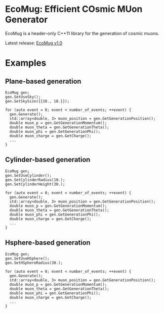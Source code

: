 # EcoMug: Efficient COsmic MUon Generator

EcoMug is a header-only C++11 library for the generation of cosmic muons.

Latest release: [EcoMug v1.0](https://github.com/dr4kan/EcoMug/releases/tag/v1.0)

# Examples
## Plane-based generation

```
EcoMug gen;
gen.SetUseSky();
gen.SetSkySize({{10., 10.}});

for (auto event = 0; event < number_of_events; ++event) {
  gen.Generate();
  std::array<double, 3> muon_position = gen.GetGenerationPosition();
  double muon_p = gen.GetGenerationMomentum();
  double muon_theta = gen.GetGenerationTheta();
  double muon_phi = gen.GetGenerationPhi();
  double muon_charge = gen.GetCharge();
  ...
}
```

## Cylinder-based generation

```
EcoMug gen;
gen.SetUseCylinder();
gen.SetCylinderRadius(10.);
gen.SetCylinderHeight(30.);

for (auto event = 0; event < number_of_events; ++event) {
  gen.Generate();
  std::array<double, 3> muon_position = gen.GetGenerationPosition();
  double muon_p = gen.GetGenerationMomentum();
  double muon_theta = gen.GetGenerationTheta();
  double muon_phi = gen.GetGenerationPhi();
  double muon_charge = gen.GetCharge();
  ...
}
```

## Hsphere-based generation

```
EcoMug gen;
gen.SetUseHSphere();
gen.SetHSphereRadius(30.);

for (auto event = 0; event < number_of_events; ++event) {
  gen.Generate();
  std::array<double, 3> muon_position = gen.GetGenerationPosition();
  double muon_p = gen.GetGenerationMomentum();
  double muon_theta = gen.GetGenerationTheta();
  double muon_phi = gen.GetGenerationPhi();
  double muon_charge = gen.GetCharge();
  ...
}
```
